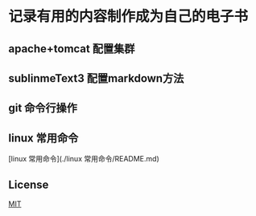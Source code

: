 # 记录有用的内容制作成为自己的电子书
## apache+tomcat 配置集群
## sublinmeText3 配置markdown方法
## git 命令行操作
## linux 常用命令 
[linux 常用命令](./linux 常用命令/README.md)
## License   
[MIT](LICENSE)